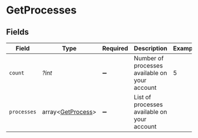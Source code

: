 # GetProcesses


## Fields

| Field                                                  | Type                                                   | Required                                               | Description                                            | Example                                                |
| ------------------------------------------------------ | ------------------------------------------------------ | ------------------------------------------------------ | ------------------------------------------------------ | ------------------------------------------------------ |
| `count`                                                | *?int*                                                 | :heavy_minus_sign:                                     | Number of processes available on your account          | 5                                                      |
| `processes`                                            | array<[GetProcess](../../models/shared/GetProcess.md)> | :heavy_minus_sign:                                     | List of processes available on your account            |                                                        |